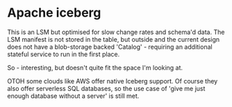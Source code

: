 # Apache iceberg

This is an LSM but optimised for slow change rates and schema'd data. The LSM manifest is not stored in the table, but
outside and the current design does not have a blob-storage backed 'Catalog' - requiring an additional stateful service
to run in the first place.

So - interesting, but doesn't quite fit the space I'm looking at.

OTOH some clouds like AWS offer native Iceberg support. Of course they also offer serverless SQL databases, so the use
case of 'give me just enough database without a server' is still met.
